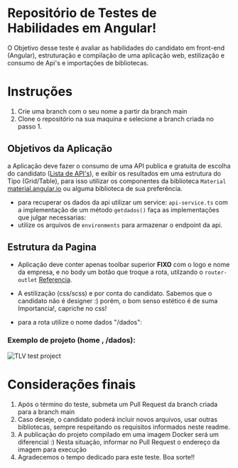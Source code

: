 
# Repositório de Testes de Habilidades em Angular!


O Objetivo desse teste é avaliar as habilidades do candidato em front-end (Angular), estruturação e compilação de uma aplicação web, estilização e consumo de Api's e importações de bibliotecas.

# Instruções 

 1. Crie uma branch com o seu nome a partir da branch main
 2. Clone o repositório na sua maquina e selecione a branch criada no passo 1.
 
## Objetivos da Aplicação

a Aplicação deve fazer o consumo de uma API publica e gratuita de escolha do candidato ([Lista de API's](https://github.com/public-apis/public-apis)), e exibir os resultados em uma estrutura do Tipo (Grid/Table), para isso utilizar os componentes da biblioteca `Material` [material.angular.io](https://material.angular.io/guide/getting-started) ou alguma biblioteca de sua preferência.

 - para recuperar os dados da api utilizar um service:  `api-service.ts` com a implementação de um método `getdados()` faça as implementações que julgar necessarias:   
 - utilize os arquivos de `environments` para armazenar o endpoint da api.

## Estrutura da Pagina
- Aplicação deve conter apenas toolbar superior **FIXO** com o logo e nome da empresa, e no body um botão que troque a rota, utilzando o `router-outlet` [Referencia](https://angular.io/guide/router-tutorial-toh).
- A estilização (css/scss) e por conta do candidato. Sabemos que o candidato não é designer :) porém, o bom senso estético é de suma Importancia!, capriche no css!

- para a rota utilize o nome dados "/dados":   

### Exemplo de projeto (home , /dados):

![TLV test project](https://i.ibb.co/nbNpcPP/angular-skills.png)

# Considerações finais

 1. Após o término do teste, submeta um Pull Request da branch criada para a branch main
 2. Caso deseje, o candidato poderá incluir novos arquivos, usar outras bibliotecas, sempre respeitando os requisitos informados neste readme.
 3. A publicação do projeto compilado em uma imagem Docker será um diferencial :) Nesta situação, informar no Pull Request o endereço da imagem para execução
 4. Agradecemos o tempo dedicado para este teste. Boa sorte!!

